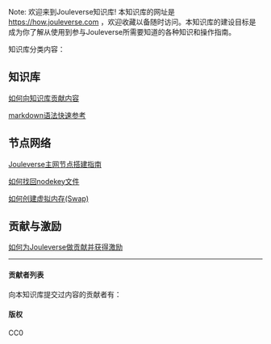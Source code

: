 Note: 欢迎来到Jouleverse知识库! 本知识库的网址是 https://how.jouleverse.com ，欢迎收藏以备随时访问。本知识库的建设目标是成为你了解从使用到参与Jouleverse所需要知道的各种知识和操作指南。

知识库分类内容：

## 知识库

[如何向知识库贡献内容](contribute/tutorial.md)

[markdown语法快速参考](contribute/quickstart.md)

## 节点网络

[Jouleverse主网节点搭建指南](network/how-to-setup-jouleverse-node.md)

[如何找回nodekey文件](network/how-to-recover-nodekey.md)

[如何创建虚拟内存(Swap) ](network/how-to-make-swap.md)


## 贡献与激励

[如何为Jouleverse做贡献并获得激励](incentive/how-to-contribute-to-jouleverse.md)


---

#### 贡献者列表

向本知识库提交过内容的贡献者有：

#### 版权

CC0
